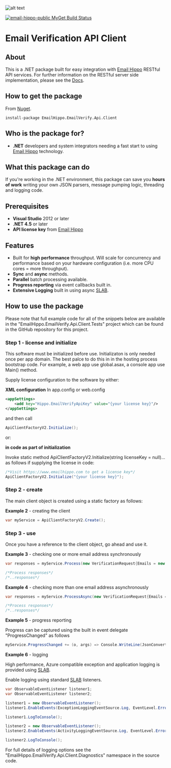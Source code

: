 [logo]: https://s3.amazonaws.com/emailhippo/bizbranding/co.logos/eh-horiz-695x161.png "Email Hippo"
[Email Hippo]: https://www.emailhippo.com
[SLAB]: https://msdn.microsoft.com/en-us/library/dn440729(v=pandp.60).aspx
[Docs]: http://api-docs.emailhippo.com

![alt text][logo]

[![email-hippo-public MyGet Build Status](https://www.myget.org/BuildSource/Badge/email-hippo-public?identifier=2486ec88-c07c-4d26-8460-ce2a74093473)](https://www.myget.org/)

# Email Verification API Client

## About
This is a .NET package built for easy integration with [Email Hippo] RESTful API services. For
further information on the RESTful server side implementation, please see the [Docs].

## How to get the package
From [Nuget](http://nuget.org).
```
install-package EmailHippo.EmailVerify.Api.Client
```

## Who is the package for?
 * __.NET__ developers and system integrators needing a fast start to using [Email Hippo] technology.

## What this package can do
If you're working in the .NET environment, this package can save you __hours of work__ writing your own JSON parsers, message pumping logic, threading and logging code.

## Prerequisites
 * __Visual Studio__ 2012 or later
 * __.NET 4.5__ or later
 * __API license key__ from [Email Hippo]

## Features
 * Built for __high performance__ throughput. Will scale for concurrency and performance based on your hardware configuration (i.e. more CPU cores = more throughput).
 * __Sync__ and __async__ methods.
 * __Parallel__ batch processing available.
 * __Progress reporting__ via event callbacks built in.
 * __Extensive Logging__ built in using async [SLAB].
  
## How to use the package
Please note that full example code for all of the snippets below are available in the "EmailHippo.EmailVerify.Api.Client.Tests" 
project which can be found in the GitHub repository for this project.

### Step 1 - license and initialize
This software must be initialized before use. Initializaton is only needed once per app domain. The best palce to do this in in the hosting process bootstrap code. For example, a web app use global.asax, a console app use Main() method.

Supply license configuration to the software by either:

__XML configuration__
In app.config or web.config
```XML
<appSettings>
    <add key="Hippo.EmailVerifyApiKey" value="{your license key}"/>
</appSettings>
```
and then call
```C#
ApiClientFactoryV2.Initialize();
```
or:

__in code as part of initialization__

Invoke static method ApiClientFactoryV2.Initialize(string licenseKey = null)... as follows if supplying the license in code:
```C#
/*Visit https://www.emailhippo.com to get a license key*/
ApiClientFactoryV2.Initialize("{your license key}");
```


### Step 2 - create
The main client object is created using a static factory as follows:

__Example 2__ - creating the client
```c#
var myService = ApiClientFactoryV2.Create();
```

### Step 3 - use
Once you have a reference to the client object, go ahead and use it.

__Example 3__ - checking one or more email address synchronously
```c#
var responses = myService.Process(new VerificationRequest{Emails = new List<string>{"me@here.com"});

/*Process responses*/
/*..responses*/
```

__Example 4__ - checking more than one email address asynchronously
```c#
var responses = myService.ProcessAsync(new VerificationRequest{Emails = new List<string>{"me@here.com","me2@here.com"}, CancellationToken.None).Result;

/*Process responses*/
/*..responses*/
```

__Example 5__ - progress reporting

Progress can be captured using the built in event delegate "ProgressChanged" as follows
```c#
myService.ProgressChanged += (o, args) => Console.WriteLine(JsonConvert.SerializeObject(args));
```

__Example 6__ - logging

High performance, Azure compatible exception and application logging is provided using [SLAB].

Enable logging using standard [SLAB] listeners.
```c#
var ObservableEventListener listener1;
var ObservableEventListener listener2;

listener1 = new ObservableEventListener();
listener1.EnableEvents(ExceptionLoggingEventSource.Log, EventLevel.Error);

listener1.LogToConsole();

listener2 = new ObservableEventListener();
listener2.EnableEvents(ActivityLoggingEventSource.Log, EventLevel.Error, Keywords.All);

listener2.LogToConsole();
```

For full details of logging options see the "EmailHippo.EmailVerify.Api.Client.Diagnostics" namespace in the source code.
